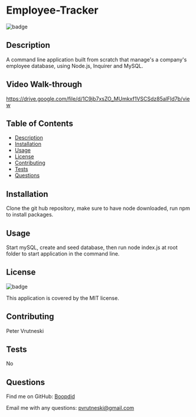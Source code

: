 # Employee-Tracker

![badge](https://img.shields.io/badge/license-MIT-success)

## Description

A command line application built from scratch that manage's a company's employee database, using Node.js, Inquirer and MySQL.

## Video Walk-through

https://drive.google.com/file/d/1C9jb7xsZO_MUmkxf1VSCSdz85alFId7b/view

## Table of Contents

- [Description](#description)
- [Installation](#installation)
- [Usage](#usage)
- [License](#license)
- [Contributing](#contributing)
- [Tests](#tests)
- [Questions](#questions)

## Installation

Clone the git hub repository, make sure to have node downloaded, run npm to install packages.

## Usage

Start mySQL, create and seed database, then run node index.js at root folder to start application in the command line.

## License

![badge](https://img.shields.io/badge/license-MIT-success)

This application is covered by the MIT license.

## Contributing

Peter Vrutneski

## Tests

No

## Questions

Find me on GitHub: [Boopdid](https://github.com/Boopdid)

Email me with any questions: pvrutneski@gmail.com
